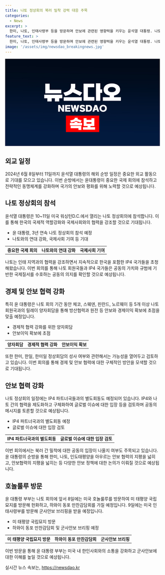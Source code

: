 ```yaml
---
title: 나토 정상회의 북러 밀착 강력 대응 주목
categories:
  - News
excerpt: >
  한미, 나토, 인태사령부 등을 방문하며 안보에 관련된 영향력을 키우는 윤석열 대통령. 나토 정상회의 참석, 인태사령부 방문, 미국과 호주 등과의 양자회담 등을 통해 글로벌 공조를 통한 안보 강화를 강조하며, 현재 러시아와 북한의 군사협력 문제를 발생시키고 있는 오커스(AUKUS)와 관련된 문제에 대해 논의할 예정이라고 한다.
feature_text: >
  한미, 나토, 인태사령부 등을 방문하며 안보에 관련된 영향력을 키우는 윤석열 대통령. 나토 정상회의 참석, 인태사령부 방문, 미국과 호주 등과의 양자회담 등을 통해 글로벌 공조를 통한 안보 강화를 강조하며, 현재 러시아와 북한의 군사협력 문제를 발생시키고 있는 오커스(AUKUS)와 관련된 문제에 대해 논의할 예정이라고 한다.
image: '/assets/img/newsdao_breakingnews.jpg'
---
```


<p><img src="/assets/img/newsdao_breakingnews.jpg" alt="cryptoinkorea 속보" /></p>

<h2 data-ke-size="size26">외교 일정</h2>

<p data-ke-size="size16">2024년 6월 8일부터 11일까지 윤석열 대통령의 해외 순방 일정은 중요한 외교 활동으로 기대를 모으고 있습니다. 이번 순방에서는 윤대통령이 중요한 국제 회의에 참석하고 전략적인 동맹체계를 강화하며 국가의 안보와 평화를 위해 노력할 것으로 예상됩니다.</p>

<h2 data-ke-size="size24">나토 정상회의 참석</h2>

<p data-ke-size="size16">윤석열 대통령은 10~11일 미국 워싱턴D.C.에서 열리는 나토 정상회의에 참석합니다. 이를 통해 한국의 국제적 역할강화와 국제사회와의 협력을 강조할 것으로 기대됩니다.</p>

<ul>
  <li>윤 대통령, 3년 연속 나토 정상회의 참석 예정</li>
  <li>나토와의 연대 강화, 국제사회 기여 등 기대</li>
</ul>

<table>
  <tr>
    <td style="text-align: center; height: 17px;"><b>중요한 국제 회의</b></td>
    <td style="text-align: center; height: 17px;"><b>나토와의 연대 강화</b></td>
    <td style="text-align: center; height: 17px;"><b>국제사회 기여</b></td>
  </tr>
</table>

<p data-ke-size="size16">나토는 인태 지역과의 협력을 강조하면서 지속적으로 한국을 포함한 IP4 국가들을 초청해왔습니다. 이번 회의를 통해 나토 회원국들과 IP4 국가들은 공동의 가치와 규범에 기반한 국제질서를 수호하는 공동의 의지를 확인할 것으로 예상됩니다.</p>

<h2 data-ke-size="size24">경제 및 안보 협력 강화</h2>

<p data-ke-size="size16">특히 윤 대통령은 나토 회의 기간 동안 체코, 스웨덴, 핀란드, 노르웨이 등 5개 이상 나토회원국과의 릴레이 양자회담을 통해 방산협력과 원전 등 안보와 경제이익 확보에 초점을 맞출 예정입니다.</p>

<ul>
  <li>경제적 협력 강화를 위한 양자회담</li>
  <li>안보이익 확보에 초점</li>
</ul>

<table>
  <tr>
    <td style="text-align: center; height: 17px;"><b>양자회담</b></td>
    <td style="text-align: center; height: 17px;"><b>경제적 협력 강화</b></td>
    <td style="text-align: center; height: 17px;"><b>안보이익 확보</b></td>
  </tr>
</table>

<p data-ke-size="size16">또한 한미, 한일, 한미일 정상회담의 성사 여부와 관련해서는 가능성을 열어두고 검토하고 있습니다. 이번 회의를 통해 경제 및 안보 협력에 대한 구체적인 방안을 모색할 것으로 기대됩니다.</p>

<h2 data-ke-size="size24">안보 협력 강화</h2>

<p data-ke-size="size16">나토 정상회의 일정에는 IP4 파트너국들과의 별도회동도 예정되어 있습니다. IP4와 나토 간의 협력을 제도화하고 구체화하여 글로벌 이슈에 대한 입장 등을 검토하며 공동의 메시지를 토론할 것으로 예상됩니다.</p>

<ul>
  <li>IP4 파트너국과의 별도회동 예정</li>
  <li>글로벌 이슈에 대한 입장 검토</li>
</ul>

<table>
  <tr>
    <td style="text-align: center; height: 17px;"><b>IP4 파트너국과의 별도회동</b></td>
    <td style="text-align: center; height: 17px;"><b>글로벌 이슈에 대한 입장 검토</b></td>
  </tr>
</table>

<p data-ke-size="size16">이번 회의에서는 북러 간 밀착에 대한 공동의 입장이 나올지 여부도 주목되고 있습니다. 윤 대통령의 순방을 통해 한미, 나토, 인도태평양을 아우르는 안보 협력의 지평을 넓히고, 안보협력의 지평을 넓히는 등 다양한 안보 정책에 대한 논의가 이뤄질 것으로 예상됩니다.</p>

<h2 data-ke-size="size24">호놀룰루 방문</h2>

<p data-ke-size="size16">윤 대통령 부부는 나토 회의에 앞서 8일에는 미국 호놀룰루를 방문하여 미 태평양 국립묘지를 방문해 헌화하고, 하와이 동포 만찬감담회를 가질 예정입니다. 9일에는 미국 인태사령부를 방문해 군사안보 브리핑을 받을 예정입니다.</p>

<ul>
  <li>미 태평양 국립묘지 방문</li>
  <li>하와이 동포 만찬감담회 및 군사안보 브리핑 예정</li>
</ul>

<table>
  <tr>
    <td style="text-align: center; height: 17px;"><b>미 태평양 국립묘지 방문</b></td>
    <td style="text-align: center; height: 17px;"><b>하와이 동포 만찬감담회</b></td>
    <td style="text-align: center; height: 17px;"><b>군사안보 브리핑</b></td>
  </tr>
</table>

<p data-ke-size="size16">이번 방문을 통해 윤 대통령 부부는 미국 내 한인사회와의 소통을 강화하고 군사안보에 대한 이해를 높일 것으로 예상됩니다.</p>
실시간 뉴스 속보는, <a href="https://newsdao.kr" rel="dofollow">https://newsdao.kr</a>


